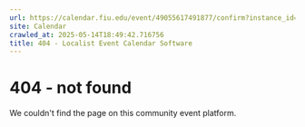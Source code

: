 ```yaml
---
url: https://calendar.fiu.edu/event/49055617491877/confirm?instance_id=49055617492902&return=https%3A%2F%2Fcalendar.fiu.edu%2Fcalendar
site: Calendar
crawled_at: 2025-05-14T18:49:42.716756
title: 404 - Localist Event Calendar Software
---
```


# 404 - not found
We couldn't find the page on this community event platform.
